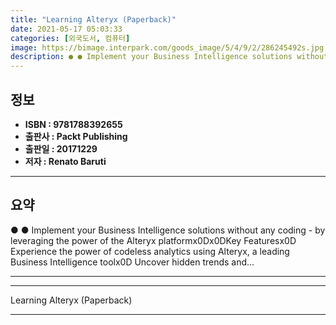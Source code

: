 ```yaml
---
title: "Learning Alteryx (Paperback)"
date: 2021-05-17 05:03:33
categories: [외국도서, 컴퓨터]
image: https://bimage.interpark.com/goods_image/5/4/9/2/286245492s.jpg
description: ● ● Implement your Business Intelligence solutions without any coding - by leveraging the power of the Alteryx platformx0Dx0DKey Featuresx0D Experience the po
---
```


## **정보**

- **ISBN : 9781788392655**
- **출판사 : Packt Publishing**
- **출판일 : 20171229**
- **저자 : Renato Baruti**

------



## **요약**

●  ●  Implement your Business Intelligence solutions without any coding - by leveraging the power of the Alteryx platformx0Dx0DKey Featuresx0D Experience the power of codeless analytics using Alteryx, a leading Business Intelligence toolx0D Uncover hidden trends and... 

------



------


Learning Alteryx (Paperback) 

------


